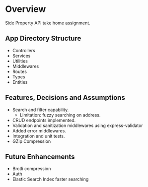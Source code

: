 # Overview

Side Property API take home assignment.

## App Directory Structure

- Controllers
- Services
- Utilities
- Middlewares
- Routes
- Types
- Entities

## Features, Decisions and Assumptions

- Search and filter capability.
  - Limitation: fuzzy searching on address.
- CRUD endpoints implemented.
- Validation and sanitization middlewares using express-validator
- Added error middlewares.
- Integration and unit tests.
- GZip Compression

## Future Enhancements

- Brotli compression
- Auth
- Elastic Search Index faster searching
